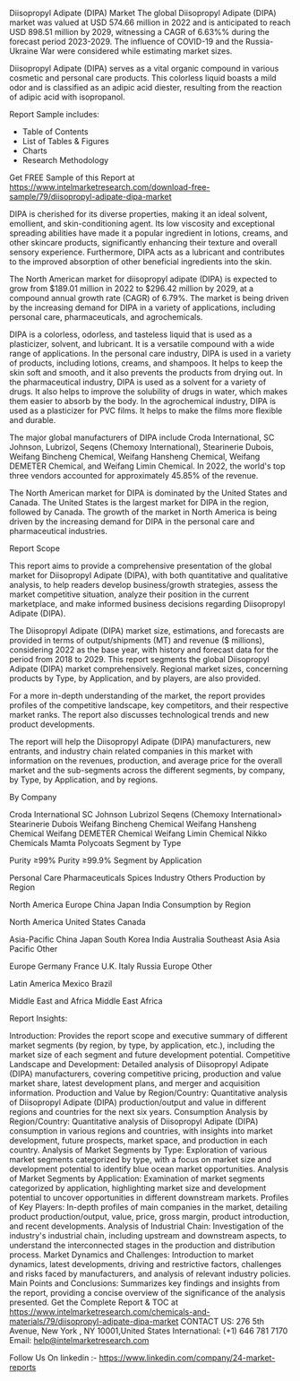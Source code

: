 Diisopropyl Adipate (DIPA) Market
The global Diisopropyl Adipate (DIPA) market was valued at USD 574.66 million in 2022 and is anticipated to reach USD 898.51 million by 2029, witnessing a CAGR of 6.63%% during the forecast period 2023-2029. The influence of COVID-19 and the Russia-Ukraine War were considered while estimating market sizes.



Diisopropyl Adipate (DIPA) serves as a vital organic compound in various cosmetic and personal care products. This colorless liquid boasts a mild odor and is classified as an adipic acid diester, resulting from the reaction of adipic acid with isopropanol.

Report Sample includes:
- Table of Contents
- List of Tables & Figures
- Charts
- Research Methodology

Get FREE Sample of this Report at https://www.intelmarketresearch.com/download-free-sample/79/diisopropyl-adipate-dipa-market




DIPA is cherished for its diverse properties, making it an ideal solvent, emollient, and skin-conditioning agent. Its low viscosity and exceptional spreading abilities have made it a popular ingredient in lotions, creams, and other skincare products, significantly enhancing their texture and overall sensory experience. Furthermore, DIPA acts as a lubricant and contributes to the improved absorption of other beneficial ingredients into the skin.



The North American market for diisopropyl adipate (DIPA) is expected to grow from $189.01 million in 2022 to $296.42 million by 2029, at a compound annual growth rate (CAGR) of 6.79%. The market is being driven by the increasing demand for DIPA in a variety of applications, including personal care, pharmaceuticals, and agrochemicals.



DIPA is a colorless, odorless, and tasteless liquid that is used as a plasticizer, solvent, and lubricant. It is a versatile compound with a wide range of applications. In the personal care industry, DIPA is used in a variety of products, including lotions, creams, and shampoos. It helps to keep the skin soft and smooth, and it also prevents the products from drying out. In the pharmaceutical industry, DIPA is used as a solvent for a variety of drugs. It also helps to improve the solubility of drugs in water, which makes them easier to absorb by the body. In the agrochemical industry, DIPA is used as a plasticizer for PVC films. It helps to make the films more flexible and durable.



The major global manufacturers of DIPA include Croda International, SC Johnson, Lubrizol, Seqens (Chemoxy International), Stearinerie Dubois, Weifang Bincheng Chemical, Weifang Hansheng Chemical, Weifang DEMETER Chemical, and Weifang Limin Chemical. In 2022, the world's top three vendors accounted for approximately 45.85% of the revenue.



The North American market for DIPA is dominated by the United States and Canada. The United States is the largest market for DIPA in the region, followed by Canada. The growth of the market in North America is being driven by the increasing demand for DIPA in the personal care and pharmaceutical industries.

Report Scope



This report aims to provide a comprehensive presentation of the global market for Diisopropyl Adipate (DIPA), with both quantitative and qualitative analysis, to help readers develop business/growth strategies, assess the market competitive situation, analyze their position in the current marketplace, and make informed business decisions regarding Diisopropyl Adipate (DIPA).



The Diisopropyl Adipate (DIPA) market size, estimations, and forecasts are provided in terms of output/shipments (MT) and revenue ($ millions), considering 2022 as the base year, with history and forecast data for the period from 2018 to 2029. This report segments the global Diisopropyl Adipate (DIPA) market comprehensively. Regional market sizes, concerning products by Type, by Application, and by players, are also provided.



For a more in-depth understanding of the market, the report provides profiles of the competitive landscape, key competitors, and their respective market ranks. The report also discusses technological trends and new product developments.



The report will help the Diisopropyl Adipate (DIPA) manufacturers, new entrants, and industry chain related companies in this market with information on the revenues, production, and average price for the overall market and the sub-segments across the different segments, by company, by Type, by Application, and by regions.

By Company



Croda International
SC Johnson
Lubrizol
Seqens (Chemoxy International>
Stearinerie Dubois
Weifang Bincheng Chemical
Weifang Hansheng Chemical
Weifang DEMETER Chemical
Weifang Limin Chemical
Nikko Chemicals
Mamta Polycoats
Segment by Type



Purity ≥99%
Purity ≥99.9%
Segment by Application



Personal Care
Pharmaceuticals
Spices Industry
Others
Production by Region



North America
Europe
China
Japan
India
Consumption by Region



North America
United States
Canada


Asia-Pacific
China
Japan
South Korea
India
Australia
Southeast Asia
Asia Pacific Other


Europe
Germany
France
U.K.
Italy
Russia
Europe Other


Latin America
Mexico
Brazil


Middle East and Africa
Middle East
Africa


Report Insights:



Introduction: Provides the report scope and executive summary of different market segments (by region, by type, by application, etc.), including the market size of each segment and future development potential.
Competitive Landscape and Development: Detailed analysis of Diisopropyl Adipate (DIPA) manufacturers, covering competitive pricing, production and value market share, latest development plans, and merger and acquisition information.
Production and Value by Region/Country: Quantitative analysis of Diisopropyl Adipate (DIPA) production/output and value in different regions and countries for the next six years.
Consumption Analysis by Region/Country: Quantitative analysis of Diisopropyl Adipate (DIPA) consumption in various regions and countries, with insights into market development, future prospects, market space, and production in each country.
Analysis of Market Segments by Type: Exploration of various market segments categorized by type, with a focus on market size and development potential to identify blue ocean market opportunities.
Analysis of Market Segments by Application: Examination of market segments categorized by application, highlighting market size and development potential to uncover opportunities in different downstream markets.
Profiles of Key Players: In-depth profiles of main companies in the market, detailing product production/output, value, price, gross margin, product introduction, and recent developments.
Analysis of Industrial Chain: Investigation of the industry's industrial chain, including upstream and downstream aspects, to understand the interconnected stages in the production and distribution process.
Market Dynamics and Challenges: Introduction to market dynamics, latest developments, driving and restrictive factors, challenges and risks faced by manufacturers, and analysis of relevant industry policies.
Main Points and Conclusions: Summarizes key findings and insights from the report, providing a concise overview of the significance of the analysis presented.
Get the Complete Report & TOC at https://www.intelmarketresearch.com/chemicals-and-materials/79/diisopropyl-adipate-dipa-market
CONTACT US:
276 5th Avenue, New York , NY 10001,United States
International: (+1) 646 781 7170
Email: help@intelmarketresearch.com

Follow Us On linkedin :- https://www.linkedin.com/company/24-market-reports
